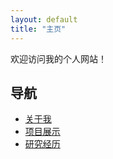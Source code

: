 ```yaml
---
layout: default
title: "主页"
---
```


欢迎访问我的个人网站！
## 导航
- [关于我](HHADS.github.io/about/)
- [项目展示](HHADS.github.io/projects/)
- [研究经历](HHADS.github.io/research/)
